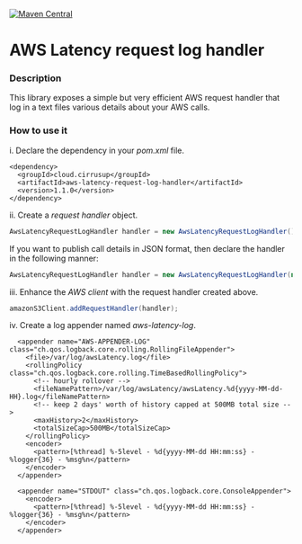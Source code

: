 [![Maven Central](https://maven-badges.herokuapp.com/maven-central/cloud.cirrusup/aws-latency-request-log-handler/badge.svg)](https://maven-badges.herokuapp.com/maven-central/cloud.cirrusup/aws-latency-request-log-handler)

# AWS Latency request log handler #

### Description ###
This library exposes a simple but very efficient AWS request handler that log in a text files various details about your AWS calls.

### How to use it ###
i. Declare the dependency in your _pom.xml_ file.
```
<dependency>
  <groupId>cloud.cirrusup</groupId>
  <artifactId>aws-latency-request-log-handler</artifactId>
  <version>1.1.0</version>
</dependency>
```
ii. Create a _request handler_ object.
```java
AwsLatencyRequestLogHandler handler = new AwsLatencyRequestLogHandler();
```
If you want to publish call details in JSON format, then declare the handler in the following manner:
```java
AwsLatencyRequestLogHandler handler = new AwsLatencyRequestLogHandler(new JSONPublisher());
```

iii. Enhance the _AWS client_ with the request handler created above.

```java
amazonS3Client.addRequestHandler(handler);    
```

iv. Create a log appender named *aws-latency-log*.
```
  <appender name="AWS-APPENDER-LOG" class="ch.qos.logback.core.rolling.RollingFileAppender">
    <file>/var/log/awsLatency.log</file>
    <rollingPolicy class="ch.qos.logback.core.rolling.TimeBasedRollingPolicy">
      <!-- hourly rollover -->
      <fileNamePattern>/var/log/awsLatency/awsLatency.%d{yyyy-MM-dd-HH}.log</fileNamePattern>
      <!-- keep 2 days' worth of history capped at 500MB total size -->
      <maxHistory>2</maxHistory>
      <totalSizeCap>500MB</totalSizeCap>
    </rollingPolicy>
    <encoder>
      <pattern>[%thread] %-5level - %d{yyyy-MM-dd HH:mm:ss} - %logger{36} - %msg%n</pattern>
    </encoder>
  </appender>

  <appender name="STDOUT" class="ch.qos.logback.core.ConsoleAppender">
    <encoder>
      <pattern>[%thread] %-5level - %d{yyyy-MM-dd HH:mm:ss} - %logger{36} - %msg%n</pattern>
    </encoder>
  </appender>
```
